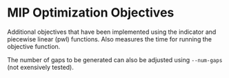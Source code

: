 # MIP Optimization Objectives

Additional objectives that have been implemented using the indicator and piecewise linear (pwl) functions.
Also measures the time for running the objective function.

The number of gaps to be generated can also be adjusted using `--num-gaps` (not exensively tested).